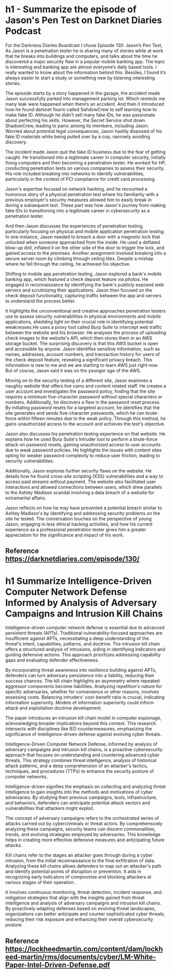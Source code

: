 # h1 - Summarize the episode of Jason's Pen Test on Darknet Diaries Podcast

For the Darkness Diaries Boardcast I chose Episode 130: Jason’s Pen Test, As Jason is a penetration tester he is sharing many of stories while at work that he breaks into buildings and computers, and talks about the time he discovered a major security flaw in a popular mobile banking app. The topic is interesting and banking app are almost everyone’s daily based tools. I really wanted to know about the information behind this. Besides,  I found it’s always easier to start a study or something new by listening interesting stories. 

The episode starts by a story happened in the garage, the accident made Jason successfully parked into management parking lot. Which reminds me many leak were happened when there’s an accident. And then it introduced how he found  darknet fourm called SahdowCrew to self learning how to make fake ID. Although he didn't sell many fake IDs, he was passionate about perfecting his skills. However, the Secret Service shut down ShadowCrew, leading to panic among its members, including Jason. Worried about potential legal consequences, Jason hastily disposed of his fake ID materials while being pulled over by a cop, narrowly avoiding discovery.

The incident made Jason quit the fake ID business due to the fear of getting caught. He transitioned into a legitimate career in computer security, initially fixing computers and then becoming a penetration tester. He worked for HP, conducting penetration tests on various companies to assess their security. His role included breaking into networks to identify vulnerabilities, particularly in the context of PCI compliance for credit card processing.

Jason's expertise focused on network hacking, and he recounted a humorous story of a physical penetration test where his familiarity with a previous employer's security measures allowed him to easily break in during a subsequent test. These part was how Jason's journey from making fake IDs to transitioning into a legitimate career in cybersecurity as a penetration tester.

And then Jason discusses the experiences  of penetration testing, particularly focusing on physical and mobile application penetration testing. In one instance, Jason needed to breach a door with a magnetic lock that unlocked when someone approached from the inside. He used a deflated blow-up doll, inflated it on the other side of the door to trigger the lock, and gained access to the premises. Another assignment involved breaking into a secure server room by climbing through ceiling tiles. Despite a mishap where he fell through the ceiling, he achieved his objective.

Shifting to mobile app penetration testing, Jason explored a bank's mobile banking app, which featured a check deposit feature via photos. He engaged in reconnaissance by identifying the bank's publicly exposed web servers and scrutinizing their applications. Jason then focused on the check deposit functionality, capturing traffic between the app and servers to understand the process better.

It highlights the unconventional and creative approaches penetration testers use to assess security vulnerabilities in physical environments and mobile applications, shedding light on their crucial role in identifying potential weaknesses.He uses a proxy tool called Burp Suite to intercept web traffic between the website and his browser. He analyses the process of uploading check images to the website's API, which then stores them in an AWS storage bucket. The surprising discovery is that this AWS bucket is open and accessible by anyone. Jason identifies sensitive information, such as names, addresses, account numbers, and transaction history for users of the check deposit feature, revealing a significant privacy breach. This information is new to me and we are starting to learn AWS just right now. But of course, Jason said it was on the younger age of the AWS. 

Moving on to the security testing of a different site, Jason examines a naughty website that offers live cams and content related staff. He creates a user account and investigates the password policy, finding that the site requires a minimum five-character password without special characters or numbers. Additionally, he discovers a flaw in the password reset process. By initiating password resets for a targeted account, he identifies that the site generates and sends five-character passwords, which he can brute-force within fifteen minutes due to the weak policy. Through this method, he gains unauthorized access to the account and achieves the test's objective.

Jason also discusses his penetration testing experience on that website. He explains how he used Burp Suite's Intruder tool to perform a brute-force attack on password resets, gaining unauthorized access to user accounts due to weak password policies. He highlights the issues with content sites opting for weaker password complexity to reduce user friction, leading to security vulnerabilities.

Additionally, Jason explores further security flaws on the website. He details how he found cross-site scripting (XSS) vulnerabilities and a way to access paid streams without payment. The website also facilitated user interactions and allowed connections between users, which drew parallels to the Ashley Madison scandal involving a data breach of a website for extramarital affairs.

Jason reflects on how he may have prevented a potential breach similar to Ashley Madison's by identifying and addressing security problems on the site he tested. The conversation touches on the perspective of young Jason, engaging in less ethical hacking activities, and how his current experience as a professional penetration tester gives him a greater appreciation for the significance and impact of his work.

## Reference https://darknetdiaries.com/episode/130/


# h1 Summarize Intelligence-Driven Computer Network Defense Informed by Analysis of Adversary Campaigns and Intrusion Kill Chains

Intelligence-driven computer network defense is essential due to advanced persistent threats (APTs). Traditional vulnerability-focused approaches are insufficient against APTs, necessitating a deep understanding of the threat's intent, capabilities, patterns, and doctrine. The intrusion kill chain offers a structured analysis of intrusions, aiding in identifying indicators and guiding defensive actions. This approach prioritizes addressing capability gaps and evaluating defender effectiveness.

By incorporating threat awareness into resilience building against APTs, defenders can turn adversary persistence into a liability, reducing their success chances. The kill chain highlights an asymmetry where repeated aggressor components become liabilities. Analyzing repetition's nature for specific adversaries, whether for convenience or other reasons, involves assessing costs. Balancing intruders' cost-benefit ratio is crucial, indicating information superiority. Models of information superiority could inform attack and exploitation doctrine development.

The paper introduces an intrusion kill chain model in computer espionage, acknowledging broader implications beyond this context. This research intersects with disciplines like IED countermeasures, emphasizing the significance of intelligence-driven defense against evolving cyber threats.

Intelligence-Driven Computer Network Defense, informed by analysis of adversary campaigns and intrusion kill chains, is a proactive cybersecurity approach that focuses on understanding and countering advanced cyber threats. This strategy combines threat intelligence, analysis of historical attack patterns, and a deep comprehension of an attacker's tactics, techniques, and procedures (TTPs) to enhance the security posture of computer networks.

Intelligence-driven signifies the emphasis on collecting and analyzing threat intelligence to gain insights into the methods and motivations of cyber adversaries. By studying their previous campaigns, tools, infrastructure, and behaviors, defenders can anticipate potential attack vectors and vulnerabilities that attackers might exploit.

The concept of  adversary campaigns  refers to the orchestrated series of attacks carried out by cybercriminals or threat actors. By comprehensively analyzing these campaigns, security teams can discern commonalities, trends, and evolving strategies employed by adversaries. This knowledge helps in creating more effective defensive measures and anticipating future attacks.

Kill chains refer to the stages an attacker goes through during a cyber intrusion, from the initial reconnaissance to the final exfiltration of data. Analyzing these kill chains allows defenders to map out an attacker's path and identify potential points of disruption or prevention. It aids in recognizing early indicators of compromise and blocking attackers at various stages of their operation.

It involves continuous monitoring, threat detection, incident response, and mitigation strategies that align with the insights gained from threat intelligence and analysis of adversary campaigns and intrusion kill chains. By proactively adapting defenses based on evolving threat landscapes, organizations can better anticipate and counter sophisticated cyber threats, reducing their risk exposure and enhancing their overall cybersecurity posture.

## Reference https://lockheedmartin.com/content/dam/lockheed-martin/rms/documents/cyber/LM-White-Paper-Intel-Driven-Defense.pdf

